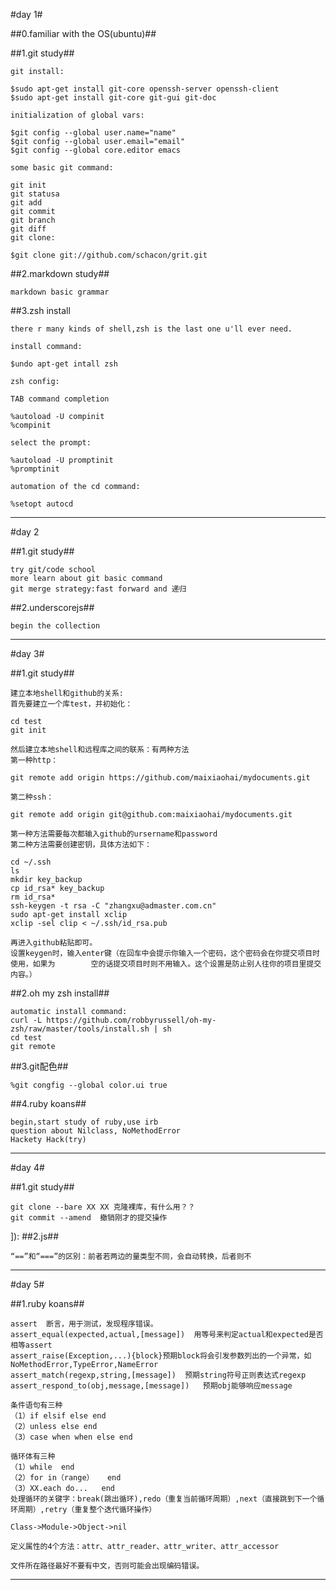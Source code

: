 #day 1#

##0.familiar with the OS(ubuntu)##

##1.git study##

    git install:

	$sudo apt-get install git-core openssh-server openssh-client
	$sudo apt-get install git-core git-gui git-doc

    initialization of global vars:

	$git config --global user.name="name"
	$git config --global user.email="email"
	$git config --global core.editor emacs

    some basic git command:

    git init
    git statusa
    git add
    git commit
    git branch
    git diff
    git clone:

	$git clone git://github.com/schacon/grit.git

##2.markdown study##

    markdown basic grammar

##3.zsh install

    there r many kinds of shell,zsh is the last one u'll ever need.

    install command: 
   
	$undo apt-get intall zsh

    zsh config:

    TAB command completion

	%autoload -U compinit
	%compinit

    select the prompt:

	%autoload -U promptinit
	%promptinit

    automation of the cd command:

	%setopt autocd

-------------------------------------------------
#day 2

##1.git study##

    try git/code school
    more learn about git basic command
    git merge strategy:fast forward and 递归

##2.underscorejs##

    begin the collection

--------------------------------------------------------------
#day 3#

##1.git study##

	建立本地shell和github的关系:
	首先要建立一个库test，并初始化：

	cd test
	git init

	然后建立本地shell和远程库之间的联系：有两种方法
	第一种http：

	git remote add origin https://github.com/maixiaohai/mydocuments.git

	第二种ssh：

	git remote add origin git@github.com:maixiaohai/mydocuments.git

	第一种方法需要每次都输入github的ursername和password
	第二种方法需要创建密钥，具体方法如下：

	cd ~/.ssh
	ls
	mkdir key_backup
	cp id_rsa* key_backup
	rm id_rsa*
	ssh-keygen -t rsa -C "zhangxu@admaster.com.cn"
	sudo apt-get install xclip
	xclip -sel clip < ~/.ssh/id_rsa.pub

	再进入github粘贴即可。
	设置keygen时，输入enter键（在回车中会提示你输入一个密码，这个密码会在你提交项目时使用，如果为		空的话提交项目时则不用输入。这个设置是防止别人往你的项目里提交内容。）	

##2.oh my zsh install##

	automatic install command:
	curl -L https://github.com/robbyrussell/oh-my-zsh/raw/master/tools/install.sh | sh
	cd test
	git remote

##3.git配色##

	%git congfig --global color.ui true

##4.ruby koans##

	begin,start study of ruby,use irb
	question about Nilclass, NoMethodError
	Hackety Hack(try)

--------------------------------------------------------------------------------------------------------------
#day 4#

##1.git study##

	git clone --bare XX XX 克隆裸库，有什么用？？
	git commit --amend  撤销刚才的提交操作
]):
##2.js##

	“==”和“===”的区别：前者若两边的量类型不同，会自动转换，后者则不

------------------------------------------------------------------------------------------------------------------------------
#day 5#

##1.ruby koans##

	assert  断言，用于测试，发现程序错误。
	assert_equal(expected,actual,[message])  用等号来判定actual和expected是否相等assert
	assert_raise(Exception,...){block}预期block将会引发参数列出的一个异常，如NoMethodError,TypeError,NameError
	assert_match(regexp,string,[message])  预期string符号正则表达式regexp
	assert_respond_to(obj,message,[message])   预期obj能够响应message

	条件语句有三种
	（1）if elsif else end
	（2）unless else end
	（3）case when when else end

	循环体有三种
	（1）while  end
	（2）for in（range）   end
	（3）XX.each do...   end
	处理循环的关键字：break(跳出循环),redo（重复当前循环周期）,next（直接跳到下一个循环周期）,retry（重复整个迭代循环操作）

	Class->Module->Object->nil

	定义属性的4个方法：attr、attr_reader、attr_writer、attr_accessor

	文件所在路径最好不要有中文，否则可能会出现编码错误。

-----------------------------------------------------------------------------------------------------------------



	



	



	

